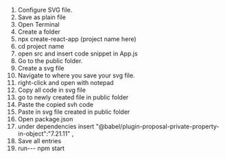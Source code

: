 1. Configure SVG file.
2. Save as plain file
3. Open Terminal
4. Create a folder
5. npx create-react-app (project name here)
6. cd project name
7. open src and insert code snippet in App.js
8. Go to the public folder.
9. Create a svg file
10. Navigate to where you save your svg file.
11. right-click and open with notepad
12. Copy all code in svg file
13. go to newly created file in public folder
14. Paste the copied svh code 
15. Paste in svg file created in public folder
16. Open package.json
17. under dependencies insert  "@babel/plugin-proposal-private-property-in-object":"7.21.11" ,
18. Save all entries
19. run--- npm start
